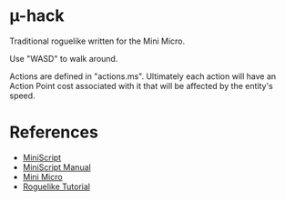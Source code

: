 # µ-hack
Traditional roguelike written for the Mini Micro.

Use "WASD" to walk around.

Actions are defined in "actions.ms".  Ultimately each action will have an Action Point cost associated with it that will be affected by the entity's speed.

# References
* [MiniScript](https://miniscript.org/)
* [MiniScript Manual](https://miniscript.org/files/MiniScript-Manual.pdf)
* [Mini Micro](https://miniscript.org/wiki/Mini_Micro)
* [Roguelike Tutorial](https://rogueliketutorials.com/tutorials/tcod/v2/)

